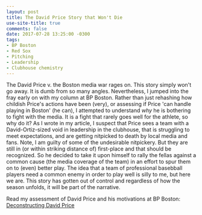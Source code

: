 ```yaml
---
layout: post
title: The David Price Story that Won't Die
use-site-title: true
comments: false
date: 2017-07-28 13:25:00 -0300
tags:
- BP Boston
- Red Sox
- Pitching
- Leadership
- Clubhouse chemistry
---
```


The David Price v. the Boston media war rages on. This story simply won't go away. It is dumb from so many angles. Nevertheless,
I jumped into the fray early on with my column at BP Boston. Rather than just rehashing how childish Price's actions have been (very),
or assessing if Price 'can handle playing in Boston' (he can), I attempted to understand *why* he is bothering to fight with the
media. It is a fight that rarely goes well for the athlete, so why do it? As I wrote in my article, I suspect that Price sees 
a team with a David-Ortiz-sized void in leadership in the clubhouse, that is struggling to meet expectations, and are getting 
nitpicked to death by local media and fans. Note, I am guilty of some of the undesirable nitpickery. But they are still in 
(or within striking distance of) first-place and that should be recognized. So he decided to take it upon himself to rally 
the fellas against a common cause (the media coverage of the team) in an effort to spur them on to (even) better play. The idea
that a team of professional basebball players need a common enemy in order to play well is silly to me, but here we are. This 
story has gotten out of control and regardless of how the season unfolds, it will be part of the narrative. 

Read my assessment of David Price and his motivations at BP Boston: <a href = "http://boston.locals.baseballprospectus.com/2017/07/25/deconstructing-david-price/" target = "_blank"> Deconstructing David Price</a>